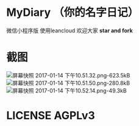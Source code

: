 # MyDiary （你的名字日记）
微信小程序版
使用leancloud
欢迎大家 **star and fork**

# 截图
![屏幕快照 2017-01-14 下午10.51.32.png-623.5kB][1]
![屏幕快照 2017-01-14 下午10.51.50.png-280.8kB][2]
![屏幕快照 2017-01-14 下午10.52.14.png-49.3kB][3]

# LICENSE AGPLv3

[1]: http://static.zybuluo.com/nczkevin/axej974onrnfsetu26l1hw1a/%E5%B1%8F%E5%B9%95%E5%BF%AB%E7%85%A7%202017-01-14%20%E4%B8%8B%E5%8D%8810.51.32.png
[2]: http://static.zybuluo.com/nczkevin/e6j5l3cs9hlyh4pizqs634jh/%E5%B1%8F%E5%B9%95%E5%BF%AB%E7%85%A7%202017-01-14%20%E4%B8%8B%E5%8D%8810.51.50.png
[3]: http://static.zybuluo.com/nczkevin/pwsonkdm91pilkvhksw3nz80/%E5%B1%8F%E5%B9%95%E5%BF%AB%E7%85%A7%202017-01-14%20%E4%B8%8B%E5%8D%8810.52.14.png
